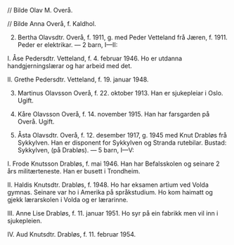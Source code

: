 // Bilde
Olav M. Overå.

// Bilde
Anna Overå, f. Kaldhol.

2. Bertha Olavsdtr. Overå, f. 1911, g. med Peder Vetteland frå Jæren, f. 1911. Peder er elektrikar. — 2 barn, I—II:

I. Åse Pedersdtr. Vetteland, f. 4. februar 1946. Ho er utdanna handgjerningslærar og har arbeid med det.

II. Grethe Pedersdtr. Vetteland, f. 19. januar 1948.

3. Martinus Olavsson Overå, f. 22. oktober 1913. Han er sjukepleiar i Oslo. Ugift.

4. Kåre Olavsson Overå, f. 14. november 1915. Han har farsgarden på Overå. Ugift.

5. Åsta Olavsdtr. Overå, f. 12. desember 1917, g. 1945 med Knut Drabløs frå Sykkylven. Han er disponent for Sykkylven og Stranda rutebilar. Bustad: Sykkylven, (på Drabløs). — 5 barn, I—V:

I. Frode Knutsson Drabløs, f. mai 1946. Han har Befalsskolen og seinare 2 års militærteneste. Han er busett i Trondheim.

II. Haldis Knutsdtr. Drabløs, f. 1948. Ho har eksamen artium ved Volda gymnas. Seinare var ho i Amerika på språkstudium. Ho kom haimatt og gjekk lærarskolen i Volda og er lærarinne.

III. Anne Lise Drabløs, f. 11. januar 1951. Ho syr på ein fabrikk men vil inn i sjukepleien.

IV. Aud Knutsdtr. Drabløs, f. 11. februar 1954.